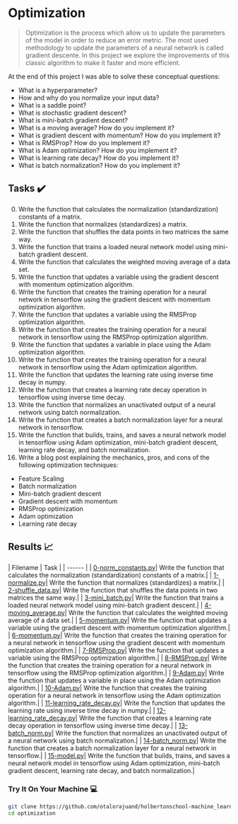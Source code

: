 # Optimization

> Optimization is the process which allow us to update the parameters of the model in order to reduce an error metric. The most used methodology to update the parameters of a neural network is called gradient descente. In this project we explore the improvements of this classic algorithm to make it faster and more efficient.

At the end of this project I was able to solve these conceptual questions:

* What is a hyperparameter?
* How and why do you normalize your input data?
* What is a saddle point?
* What is stochastic gradient descent?
* What is mini-batch gradient descent?
* What is a moving average? How do you implement it?
* What is gradient descent with momentum? How do you implement it?
* What is RMSProp? How do you implement it?
* What is Adam optimization? How do you implement it?
* What is learning rate decay? How do you implement it?
* What is batch normalization? How do you implement it?

## Tasks :heavy_check_mark:

0. Write the function that calculates the normalization (standardization) constants of a matrix.
1. Write the function that normalizes (standardizes) a matrix.
2. Write the function that shuffles the data points in two matrices the same way.
3. Write the function that trains a loaded neural network model using mini-batch gradient descent.
4. Write the function that calculates the weighted moving average of a data set.
5. Write the function that updates a variable using the gradient descent with momentum optimization algorithm.
6. Write the function that creates the training operation for a neural network in tensorflow using the gradient descent with momentum optimization algorithm.
7. Write the function that updates a variable using the RMSProp optimization algorithm.
8. Write the function that creates the training operation for a neural network in tensorflow using the RMSProp optimization algorithm.
9. Write the function that updates a variable in place using the Adam optimization algorithm.
10. Write the function that creates the training operation for a neural network in tensorflow using the Adam optimization algorithm.
11. Write the function that updates the learning rate using inverse time decay in numpy.
12. Write the function that creates a learning rate decay operation in tensorflow using inverse time decay.
13. Write the function that normalizes an unactivated output of a neural network using batch normalization.
14. Write the function that creates a batch normalization layer for a neural network in tensorflow.
15. Write the function that builds, trains, and saves a neural network model in tensorflow using Adam optimization, mini-batch gradient descent, learning rate decay, and batch normalization.
16. Write a blog post explaining the mechanics, pros, and cons of the following optimization techniques:

- Feature Scaling
- Batch normalization
- Mini-batch gradient descent
- Gradient descent with momentum
- RMSProp optimization
- Adam optimization
- Learning rate decay

## Results :chart_with_upwards_trend:

| Filename | Task |
| ------ |
| [0-norm_constants.py](https://github.com/otalorajuand/holbertonschool-machine_learning/blob/main/supervised_learning/optimization/0-norm_constants.py)| Write the function that calculates the normalization (standardization) constants of a matrix.| 
| [1-normalize.py](https://github.com/otalorajuand/holbertonschool-machine_learning/blob/main/supervised_learning/optimization/1-normalize.py)| Write the function that normalizes (standardizes) a matrix.|
| [2-shuffle_data.py](https://github.com/otalorajuand/holbertonschool-machine_learning/blob/main/supervised_learning/optimization/2-shuffle_data.py)| Write the function that shuffles the data points in two matrices the same way.|
| [3-mini_batch.py](https://github.com/otalorajuand/holbertonschool-machine_learning/blob/main/supervised_learning/optimization/3-mini_batch.py)| Write the function that trains a loaded neural network model using mini-batch gradient descent.|
| [4-moving_average.py](https://github.com/otalorajuand/holbertonschool-machine_learning/blob/main/supervised_learning/optimization/4-moving_average.py)| Write the function that calculates the weighted moving average of a data set.|
| [5-momentum.py](https://github.com/otalorajuand/holbertonschool-machine_learning/blob/main/supervised_learning/optimization/5-momentum.py)| Write the function that updates a variable using the gradient descent with momentum optimization algorithm.|
| [6-momentum.py](https://github.com/otalorajuand/holbertonschool-machine_learning/blob/main/supervised_learning/optimization/6-momentum.py)| Write the function that creates the training operation for a neural network in tensorflow using the gradient descent with momentum optimization algorithm.|
| [7-RMSProp.py](https://github.com/otalorajuand/holbertonschool-machine_learning/blob/main/supervised_learning/optimization/7-RMSProp.py)| Write the function that updates a variable using the RMSProp optimization algorithm.|
| [8-RMSProp.py](https://github.com/otalorajuand/holbertonschool-machine_learning/blob/main/supervised_learning/optimization/8-RMSProp.py)| Write the function that creates the training operation for a neural network in tensorflow using the RMSProp optimization algorithm.|
| [9-Adam.py](https://github.com/otalorajuand/holbertonschool-machine_learning/blob/main/supervised_learning/optimization/9-Adam.py)| Write the function that updates a variable in place using the Adam optimization algorithm.|
| [10-Adam.py](https://github.com/otalorajuand/holbertonschool-machine_learning/blob/main/supervised_learning/optimization/10-Adam.py)| Write the function that creates the training operation for a neural network in tensorflow using the Adam optimization algorithm.|
| [11-learning_rate_decay.py](https://github.com/otalorajuand/holbertonschool-machine_learning/blob/main/supervised_learning/optimization/11-learning_rate_decay.py)| Write the function that updates the learning rate using inverse time decay in numpy.|
| [12-learning_rate_decay.py](https://github.com/otalorajuand/holbertonschool-machine_learning/blob/main/supervised_learning/optimization/12-learning_rate_decay.py)| Write the function that creates a learning rate decay operation in tensorflow using inverse time decay.|
| [13-batch_norm.py](https://github.com/otalorajuand/holbertonschool-machine_learning/blob/main/supervised_learning/optimization/13-batch_norm.py)| Write the function that normalizes an unactivated output of a neural network using batch normalization.|
| [14-batch_norm.py](https://github.com/otalorajuand/holbertonschool-machine_learning/blob/main/supervised_learning/optimization/14-batch_norm.py)| Write the function that creates a batch normalization layer for a neural network in tensorflow.|
| [15-model.py](https://github.com/otalorajuand/holbertonschool-machine_learning/blob/main/supervised_learning/optimization/15-model.py)| Write the function that builds, trains, and saves a neural network model in tensorflow using Adam optimization, mini-batch gradient descent, learning rate decay, and batch normalization.|


### Try It On Your Machine :computer:
```bash
git clone https://github.com/otalorajuand/holbertonschool-machine_learning.git
cd optimization
```
